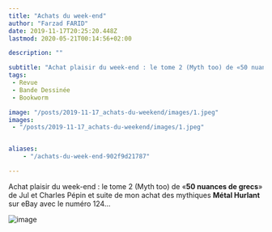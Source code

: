 ```yaml
---
title: "Achats du week-end"
author: "Farzad FARID"
date: 2019-11-17T20:25:20.448Z
lastmod: 2020-05-21T00:14:56+02:00

description: ""

subtitle: "‪Achat plaisir du week-end : le tome 2 (Myth too) de «50 nuances de grecs» de Jul et Charles Pépin et suite de mon achat des mythiques…"
tags:
 - Revue
 - Bande Dessinée
 - Bookworm

image: "/posts/2019-11-17_achats-du-weekend/images/1.jpeg" 
images:
 - "/posts/2019-11-17_achats-du-weekend/images/1.jpeg"


aliases:
    - "/achats-du-week-end-902f9d21787"

---
```


‪Achat plaisir du week-end : le tome 2 (Myth too) de «**50 nuances de grecs**» de Jul et Charles Pépin et suite de mon achat des mythiques **Métal Hurlant** sur eBay avec le numéro 124…



![image](/posts/2019-11-17_achats-du-weekend/images/1.jpeg#layoutOutsetCenter)
